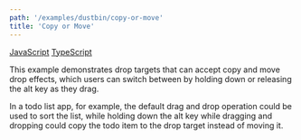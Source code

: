 ```yaml
---
path: '/examples/dustbin/copy-or-move'
title: 'Copy or Move'
---
```


[JavaScript](https://github.com/react-dnd/react-dnd/tree/gh-pages/examples_js/01%20Dustbin/Copy%20or%20Move)
[TypeScript](https://github.com/react-dnd/react-dnd/tree/master/packages/documentation-examples/src/01%20Dustbin/Copy%20or%20Move)

This example demonstrates drop targets that can accept copy and move
drop effects, which users can switch between by holding down or
releasing the alt key as they drag.

In a todo list app, for example, the default drag and drop operation
could be used to sort the list, while holding down the alt key while
dragging and dropping could copy the todo item to the drop target
instead of moving it.

<dustbin-copy-or-move></dustbin-copy-or-move>
